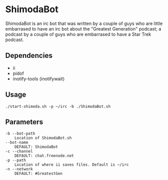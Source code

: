 # ShimodaBot

ShimodaBot is an irc bot that was written by a couple of guys who are little embarrased to have an irc bot about the "Greatest Generation" podcast; a podcast by a couple of guys who are embarrased to have a Star Trek podcast. 

## Dependencies
 - ii
 - pidof
 - inotify-tools (inotifywait)

## Usage
	./start-shimoda.sh -p ~/irc -b ./ShimodaBot.sh

## Parameters
	-b --bot-path
		Location of ShimodaBot.sh
	--bot-name
		DEFAULT: ShimodaBot
	-c --channel
		DEFAULT: chat.freenode.net
	-p --path
		Location of where ii saves files. Default is ~/irc
	-n --network
		DEFAULT: #GreatestGen